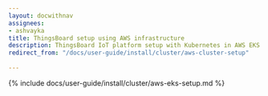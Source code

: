 ```yaml
---
layout: docwithnav
assignees:
- ashvayka
title: ThingsBoard setup using AWS infrastructure
description: ThingsBoard IoT platform setup with Kubernetes in AWS EKS
redirect_from: "/docs/user-guide/install/cluster/aws-cluster-setup"
  
---
```


{% include docs/user-guide/install/cluster/aws-eks-setup.md %}
